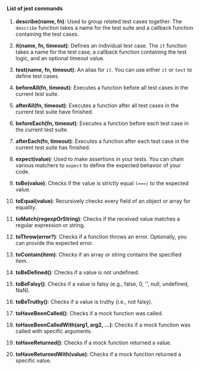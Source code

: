 #### List of jest commands
1. **describe(name, fn)**: Used to group related test cases together. The `describe` function takes a name for the test suite and a callback function containing the test cases.
    
2. **it(name, fn, timeout)**: Defines an individual test case. The `it` function takes a name for the test case, a callback function containing the test logic, and an optional timeout value.
    
3. **test(name, fn, timeout)**: An alias for `it`. You can use either `it` or `test` to define test cases.
    
4. **beforeAll(fn, timeout)**: Executes a function before all test cases in the current test suite.
    
5. **afterAll(fn, timeout)**: Executes a function after all test cases in the current test suite have finished.
    
6. **beforeEach(fn, timeout)**: Executes a function before each test case in the current test suite.
    
7. **afterEach(fn, timeout)**: Executes a function after each test case in the current test suite has finished.
    
8. **expect(value)**: Used to make assertions in your tests. You can chain various matchers to `expect` to define the expected behavior of your code.
    
9. **toBe(value)**: Checks if the value is strictly equal `(===)` to the expected value.
    
10. **toEqual(value)**: Recursively checks every field of an object or array for equality.
    
11. **toMatch(regexpOrString)**: Checks if the received value matches a regular expression or string.
    
12. **toThrow(error?)**: Checks if a function throws an error. Optionally, you can provide the expected error.
    
13. **toContain(item)**: Checks if an array or string contains the specified item.
    
14. **toBeDefined()**: Checks if a value is not undefined.
    
15. **toBeFalsy()**: Checks if a value is falsy (e.g., false, 0, '', null, undefined, NaN).
    
16. **toBeTruthy()**: Checks if a value is truthy (i.e., not falsy).
    
17. **toHaveBeenCalled()**: Checks if a mock function was called.
    
18. **toHaveBeenCalledWith(arg1, arg2, ...)**: Checks if a mock function was called with specific arguments.
    
19. **toHaveReturned()**: Checks if a mock function returned a value.
    
20. **toHaveReturnedWith(value)**: Checks if a mock function returned a specific value.